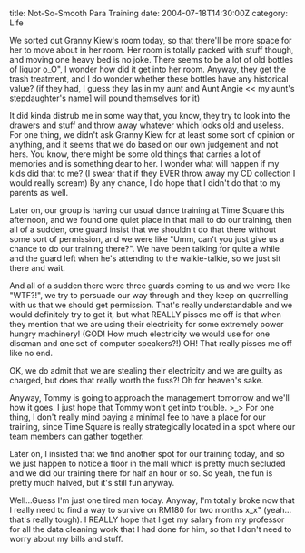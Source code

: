 title: Not-So-Smooth Para Training
date: 2004-07-18T14:30:00Z
category: Life

We sorted out Granny Kiew's room today, so that there'll be more space for her to move about in her room. Her room is totally packed with stuff though, and moving one heavy bed is no joke. There seems to be a lot of old bottles of liquor o\_O", I wonder how did it get into her room. Anyway, they get the trash treatment, and I do wonder whether these bottles have any historical value? (if they had, I guess they [as in my aunt and Aunt Angie << my aunt's stepdaughter's name] will pound themselves for it)

It did kinda distrub me in some way that, you know, they try to look into the drawers and stuff and throw away whatever which looks old and useless. For one thing, we didn't ask Granny Kiew for at least some sort of opinion or anything, and it seems that we do based on our own judgement and not hers. You know, there might be some old things that carries a lot of memories and is something dear to her. I wonder what will happen if my kids did that to me? (I swear that if they EVER throw away my CD collection I would really scream) By any chance, I do hope that I didn't do that to my parents as well.

Later on, our group is having our usual dance training at Time Square this afternoon, and we found one quiet place in that mall to do our training, then all of a sudden, one guard insist that we shouldn't do that there without some sort of permission, and we were like "Umm, can't you just give us a chance to do our training there?". We have been talking for quite a while and the guard left when he's attending to the walkie-talkie, so we just sit there and wait.

And all of a sudden there were three guards coming to us and we were like "WTF?!", we try to persuade our way through and they keep on quarrelling with us that we should get permission. That's really understandable and we would definitely try to get it, but what REALLY pisses me off is that when they mention that we are using their electricity for some extremely power hungry machinery! (GOD! How much electricity we would use for one discman and one set of computer speakers?!) OH! That really pisses me off like no end.

OK, we do admit that we are stealing their electricity and we are guilty as charged, but does that really worth the fuss?! Oh for heaven's sake.

Anyway, Tommy is going to approach the management tomorrow and we'll how it goes. I just hope that Tommy won't get into trouble. >\_> For one thing, I don't really mind paying a minimal fee to have a place for our training, since Time Square is really strategically located in a spot where our team members can gather together.

Later on, I insisted that we find another spot for our training today, and so we just happen to notice a floor in the mall which is pretty much secluded and we did our training there for half an hour or so. So yeah, the fun is pretty much halved, but it's still fun anyway.

Well…Guess I'm just one tired man today. Anyway, I'm totally broke now that I really need to find a way to survive on RM180 for two months x\_x" (yeah… that's really tough). I REALLY hope that I get my salary from my professor for all the data cleaning work that I had done for him, so that I don't need to worry about my bills and stuff.
